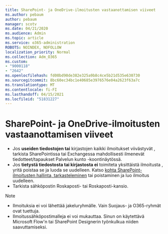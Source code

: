 ```yaml
---
title: SharePoint- ja OneDrive-ilmoitusten vastaanottamisen viiveet
ms.author: pebaum
author: pebaum
manager: scotv
ms.date: 04/21/2020
ms.audience: Admin
ms.topic: article
ms.service: o365-administration
ROBOTS: NOINDEX, NOFOLLOW
localization_priority: Normal
ms.collection: Adm_O365
ms.custom:
- "9000118"
- "2642"
ms.openlocfilehash: fd00bd90de382e325a9b8c4ce5b21d535e630730
ms.sourcegitcommit: 8bc60ec34bc1e40685e3976576e04a2623f63a7c
ms.translationtype: MT
ms.contentlocale: fi-FI
ms.lasthandoff: 04/15/2021
ms.locfileid: "51831227"
---
```

# <a name="delays-in-receiving-sharepoint-and-onedrive-alerts"></a>SharePoint- ja OneDrive-ilmoitusten vastaanottamisen viiveet

- Jos **useiden tiedostojen tai** kirjastojen kaikki [](https://portal.office.com/adminportal/home?ref=/servicehealth) ilmoitukset viivästyvät , tarkista SharePointissa tai Exchangessa mahdollisesti ilmenevät tiedotteet/tapaukset Palvelun kunto -koontinäytössä.
- Jos **tietystä tiedostosta tai kirjastosta ei** toimiteta yksittäistä ilmoitusta , yritä poistaa se ja luoda se uudelleen. Katso [kohta SharePoint-ilmoitusten hallinta, tarkasteleminen](https://support.microsoft.com/office/99dfb19c-9a90-4a8c-aba1-aa8c8afb0de2) tai poistaminen ja luo ilmoitus uudelleen.
- Tarkista sähköpostin Roskaposti- tai Roskaposti-kansio.

> [!NOTE]
> - Ilmoituksia ei voi lähettää jakeluryhmälle. Vain Suojaus- ja O365-ryhmät ovat tuettuja.
> - Ilmoitussähköpostimalleja ei voi mukauttaa. Sinun on käytettävä Microsoft Flow'n tai SharePoint Designerin työnkulkua niiden saavuttamiseksi.
